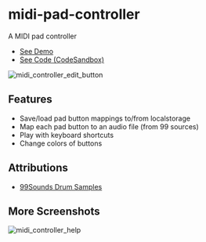 # midi-pad-controller
A MIDI pad controller
<br />
- [See Demo](https://midi-pad-controller.netlify.com)
- [See Code (CodeSandbox)](https://codesandbox.io/s/github/subwaymatch/midi-pad-controller-react-redux/)

![midi_controller_edit_button](https://user-images.githubusercontent.com/1064036/58427440-7af51100-8054-11e9-85c3-8fab9719eb2c.png)

## Features
- Save/load pad button mappings to/from localstorage
- Map each pad button to an audio file (from 99 sources)
- Play with keyboard shortcuts
- Change colors of buttons

## Attributions
- [99Sounds Drum Samples](http://99sounds.org/drum-samples/)

## More Screenshots
![midi_controller_help](https://user-images.githubusercontent.com/1064036/58427442-7af51100-8054-11e9-9ef2-0070d79f82e6.png)
